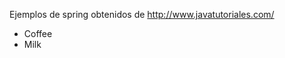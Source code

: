 Ejemplos de spring obtenidos de http://www.javatutoriales.com/
<ul>
<li>Coffee</li>
<li>Milk</li>
</ul>